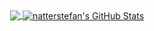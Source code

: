 <div align="center">
   <div>
      <a href="https://github.com/Georgy760/AxelSingleton">
         <img align="center" src="https://github-readme-stats.vercel.app/api/top-langs/?username=Georgy760&,html&title_color=000000&text_color=000000" />
   </a>

   <a href="https://github.com/Georgy760/AxelSingleton">
      <img align="center" src="https://github-readme-stats.vercel.app/api?username=Georgy760&show_icons=true&line_height=40&count_private=true&title_color=000000&text_color=000000&icon_color=FAC051" alt="natterstefan's GitHub Stats" />
   </a>
  </div>
</div>
